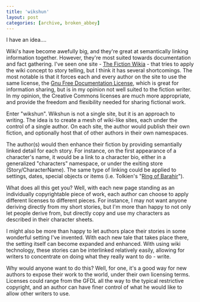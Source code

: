 ```yaml
---
title: 'wikshun'
layout: post
categories: [archive, broken_abbey]
---
```

I have an idea....

Wiki's have become awefully big, and they're great at semantically
linking information together. However, they're most suited towards
documentation and fact gathering. I've seen one site - [The Fiction
Wikia](http://novelas.wikia.com/ "The Fiction Wikia") - that tries to
apply the wiki concept to story telling, but I think it has several
shortcomings. The most notable is that it forces each and every author
on the site to use the same license, the [Gnu Free Documentation
License](http://www.gnu.org/copyleft/fdl.html "Gnu Free Documentation License"),
which is great for information sharing, but is in my opinion not well
suited to the fiction writer. In my opinion, the Creative Commons
licenses are much more appropriate, and provide the freedom and
flexibility needed for sharing fictional work.

Enter "wikshun". Wikshun is not a single site, but it is an approach to
writing. The idea is to create a mesh of wiki-like sites, each under the
control of a single author. On each site, the author would publish their
own fiction, and optionally host that of other authors in their own
namespaces.

The author(s) would then enhance their fiction by providing semantially
linked detail for each story. For instance, on the first appearance of a
character's name, it would be a link to a character bio, either in a
generalized "characters" namespace, or under the exiting store
(Story/CharacterName). The same type of linking could be applied to
settings, dates, special objects or items (i.e. Tolkien's "[Ring of
Barahir](http://lotr.wikia.com/wiki/Ring_of_Barahir "Ring of Barahir at LOTR Wikia")").

What does all this get you? Well, with each new page standing as an
individually copyrightable piece of work, each author can choose to
apply different licenses to different pieces. For instance, I may not
want anyone deriving directly from my short stories, but I'm more than
happy to not only let people derive from, but directly copy and use my
characters as described in their character sheets.

I might also be more than happy to let authors place their stories in
some wonderful setting I've invented. With each new tale that takes
place there, the setting itself can become expanded and enhanced. With
using wiki technology, these stories can be interlinked relatively
easily, allowing for writers to concentrate on doing what they really
want to do - write.

Why would anyone want to do this? Well, for one, it's a good way for new
authors to expose their work to the world, under their own licensing
terms. Licenses could range from the GFDL all the way to the typical
restrictive copyright, and an author can have finer control of what he
would like to allow other writers to use.